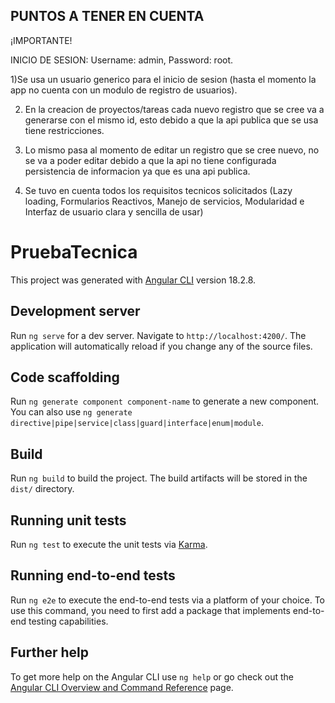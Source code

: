 

## PUNTOS A TENER EN CUENTA

¡IMPORTANTE!

INICIO DE SESION: Username: admin, Password: root.

1)Se usa un usuario generico para el inicio de sesion (hasta el momento la app no cuenta con un modulo de registro de usuarios).

2) En la creacion de proyectos/tareas cada nuevo registro que se cree va a generarse con el mismo id, esto debido a que la api publica que se usa tiene restricciones.

3) Lo mismo pasa al momento de editar un registro que se cree nuevo, no se va a poder editar debido a que la api no tiene configurada persistencia de informacion ya que es una api publica.

4) Se tuvo en cuenta todos los requisitos tecnicos solicitados (Lazy loading, Formularios Reactivos, Manejo de servicios, Modularidad e Interfaz de usuario clara y sencilla de usar)

# PruebaTecnica

This project was generated with [Angular CLI](https://github.com/angular/angular-cli) version 18.2.8.

## Development server

Run `ng serve` for a dev server. Navigate to `http://localhost:4200/`. The application will automatically reload if you change any of the source files.

## Code scaffolding

Run `ng generate component component-name` to generate a new component. You can also use `ng generate directive|pipe|service|class|guard|interface|enum|module`.

## Build

Run `ng build` to build the project. The build artifacts will be stored in the `dist/` directory.

## Running unit tests

Run `ng test` to execute the unit tests via [Karma](https://karma-runner.github.io).

## Running end-to-end tests

Run `ng e2e` to execute the end-to-end tests via a platform of your choice. To use this command, you need to first add a package that implements end-to-end testing capabilities.

## Further help

To get more help on the Angular CLI use `ng help` or go check out the [Angular CLI Overview and Command Reference](https://angular.dev/tools/cli) page.
